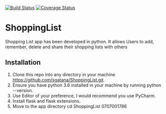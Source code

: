 [![Build Status](https://travis-ci.org/sgatana/ShoppingList.svg?branch=develop)](https://travis-ci.org/sgatana/ShoppingList)
[![Coverage Status](https://coveralls.io/repos/github/sgatana/ShoppingList/badge.svg?branch=develop)](https://coveralls.io/github/sgatana/ShoppingList?branch=master)
# ShoppingList
Shopping List app has been developed in python. It allows Users to add, remember, delete and share their shopping lists with others

## Installation
1. Clone this repo into any directory in your machine https://github.com/sgatana/ShoppingList.git.
2. Ensure you have python 3.6  installed in your machine by running python --version.
3. Use Editor of your preference, I would recommend you use PyCharm.
5. Install flask and flask extensions.
4. Move to the app directory cd ShoppingList 0707001786